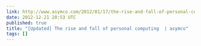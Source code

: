 ```yaml
---
link: http://www.asymco.com/2012/01/17/the-rise-and-fall-of-personal-computing/
date: 2012-12-21 20:53 UTC
published: true
title: "[Updated] The rise and fall of personal computing  | asymco"
tags: []
---
```



